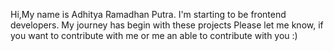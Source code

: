 Hi,My name is Adhitya Ramadhan Putra. I'm starting to be frontend developers.
My journey has begin with these projects
Please let me know, if you want to contribute with me or me an able to contribute with you :)
